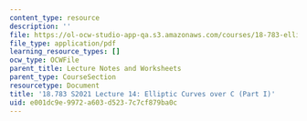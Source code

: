 ```yaml
---
content_type: resource
description: ''
file: https://ol-ocw-studio-app-qa.s3.amazonaws.com/courses/18-783-elliptic-curves-spring-2021/e001dc9e9972a603d5237c7cf879ba0c_MIT18_783S21_notes14.pdf
file_type: application/pdf
learning_resource_types: []
ocw_type: OCWFile
parent_title: Lecture Notes and Worksheets
parent_type: CourseSection
resourcetype: Document
title: '18.783 S2021 Lecture 14: Elliptic Curves over C (Part I)'
uid: e001dc9e-9972-a603-d523-7c7cf879ba0c
---
```

